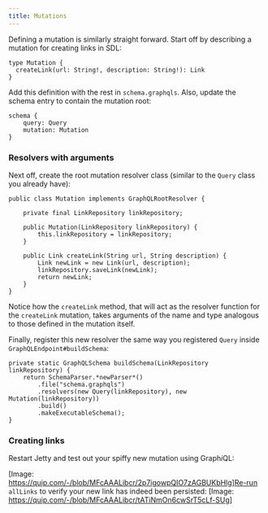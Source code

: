 ```yaml
---
title: Mutations
---
```


Defining a mutation is similarly straight forward. Start off by describing a mutation for creating links in SDL:


```
type Mutation {
  createLink(url: String!, description: String!): Link
}
```

Add this definition with the rest in `schema.graphqls`. Also, update the schema entry to contain the mutation root:


```
schema {
    query: Query
    mutation: Mutation
}
```



### Resolvers with arguments

Next off, create the root mutation resolver class (similar to the `Query` class you already have):


```
public class Mutation implements GraphQLRootResolver {
    
    private final LinkRepository linkRepository;

    public Mutation(LinkRepository linkRepository) {
        this.linkRepository = linkRepository;
    }
    
    public Link createLink(String url, String description) {
        Link newLink = new Link(url, description);
        linkRepository.saveLink(newLink);
        return newLink;
    }
}
```

Notice how the `createLink` method, that will act as the resolver function for the `createLink` mutation, takes arguments of the name and type analogous to those defined in the mutation itself.

Finally, register this new resolver the same way you registered `Query` inside `GraphQLEndpoint#buildSchema`:


```
private static GraphQLSchema buildSchema(LinkRepository linkRepository) {
    return SchemaParser.*newParser*()
        .file("schema.graphqls")
        .resolvers(new Query(linkRepository), new Mutation(linkRepository))
        .build()
        .makeExecutableSchema();
}
```



### Creating links

Restart Jetty and test out your spiffy new mutation using Graph*i*QL:

[Image: https://quip.com/-/blob/MFcAAALibcr/2p7igowpQIO7zAGBUKbHlg]Re-run `allLinks` to verify your new link has indeed been persisted:
[Image: https://quip.com/-/blob/MFcAAALibcr/tATiNmOn6cwSrT5cLf-SUg]

